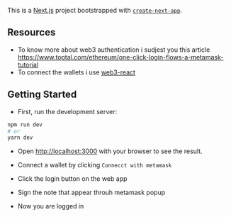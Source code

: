 This is a [Next.js](https://nextjs.org/) project bootstrapped with [`create-next-app`](https://github.com/vercel/next.js/tree/canary/packages/create-next-app).

## Resources
- To know more about web3 authentication i sudjest you this article https://www.toptal.com/ethereum/one-click-login-flows-a-metamask-tutorial
- To connect the wallets i use [web3-react](https://github.com/NoahZinsmeister/web3-react)

## Getting Started

- First, run the development server:

```bash
npm run dev
# or
yarn dev
```

- Open [http://localhost:3000](http://localhost:3000) with your browser to see the result.

- Connect a wallet by clicking `Connecct with metamask`

- Click the login button on the web app

- Sign the note that appear throuh metamask popup

- Now you are logged in



